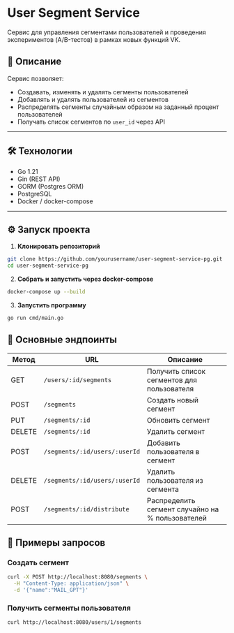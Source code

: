 # User Segment Service

Сервис для управления сегментами пользователей и проведения экспериментов (A/B-тестов) в рамках новых функций VK.

## 🚀 Описание

Сервис позволяет:

- Создавать, изменять и удалять сегменты пользователей
- Добавлять и удалять пользователей из сегментов
- Распределять сегменты случайным образом на заданный процент пользователей
- Получать список сегментов по `user_id` через API

---

## 🛠 Технологии

- Go 1.21
- Gin (REST API)
- GORM (Postgres ORM)
- PostgreSQL
- Docker / docker-compose

---

## ⚙️ Запуск проекта

1. **Клонировать репозиторий**

```bash
git clone https://github.com/yourusername/user-segment-service-pg.git
cd user-segment-service-pg
```
2. **Собрать и запустить через docker-compose**

```bash
docker-compose up --build
```
3. **Запустить программу**
```bash
go run cmd/main.go
```
## 📖 Основные эндпоинты
| Метод  | URL                           | Описание                                         |
| ------ | ----------------------------- | ------------------------------------------------ |
| GET    | `/users/:id/segments`         | Получить список сегментов для пользователя       |
| POST   | `/segments`                   | Создать новый сегмент                            |
| PUT    | `/segments/:id`               | Обновить сегмент                                 |
| DELETE | `/segments/:id`               | Удалить сегмент                                  |
| POST   | `/segments/:id/users/:userId` | Добавить пользователя в сегмент                  |
| DELETE | `/segments/:id/users/:userId` | Удалить пользователя из сегмента                 |
| POST   | `/segments/:id/distribute`    | Распределить сегмент случайно на % пользователей |


## 📝 Примеры запросов

### Создать сегмент

```bash
curl -X POST http://localhost:8080/segments \
  -H "Content-Type: application/json" \
  -d '{"name":"MAIL_GPT"}'
```
### Получить сегменты пользователя
```bash
curl http://localhost:8080/users/1/segments
```
